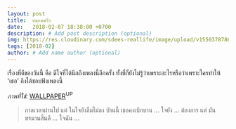 ```yaml
---
layout: post
title:  เพลงเศร้า
date:   2018-02-07 18:38:00 +0700
description: # Add post description (optional)
img: https://res.cloudinary.com/sdees-reallife/image/upload/v1550378786/skamya-park-trees-gardens-chairs-quiet-relax-alone-nature-landscapes-earth-768x516.jpg # Add image post (optional)
tags: [2018-02]
author: # Add name author (optional)
---
```

เรื่องที่ดีของวันนี้ คือ ดีใจที่ได้นึกถึงเพลงนี้อีกครั้ง ทั้งที่ก็ยังไม่รู้ว่าเพราะอะไรหรือว่าเพราะใครทำให้ 'เธอ' ถึงได้ชอบฟังเพลงนี้

*ภาพที่ใช้:* [WALLPAPER](https://www.wallpaperup.com/650985/skamya_park_trees_gardens_chairs_quiet_relax_alone_nature_landscapes_earth.html)<sup>UP</sup>

> กาลเวลาผ่านไป แต่ ในใจยังลืมไม่ลง ป่านนี้ เธอคงเบิกบาน ... ใจยัง ... ต้องการ แต่ มันทรมานสิ้นดี ... ใจฉัน ...
